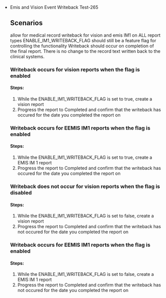 - Emis and Vision Event Writeback Test-265
	## Scenarios
	allow for medical record writeback for vision and emis IM1 on ALL report types
	ENABLE_IM1_WRITEBACK_FLAG should still be a feature flag for controlling the functionality
	Writeback should occur on completion of the final report.
	There is no change to the record text written back to the clinical systems.

	### Writeback occurs for vision reports when the flag is enabled
	#### Steps:
	1. While the ENABLE_IM1_WRITEBACK_FLAG is set to true, create a vision report
	2. Progress the report to Completed and confirm that the writeback has occured for the date you completed the report on 


	### Writeback occurs for EEMIS IM1 reports when the flag is enabled
	#### Steps:
	1. While the ENABLE_IM1_WRITEBACK_FLAG is set to true, create a EMIS IM 1 report
	2. Progress the report to Completed and confirm that the writeback has occured for the date you completed the report on 
	
	### Writeback does not occur for vision reports when the flag is disabled
	#### Steps:
	1. While the ENABLE_IM1_WRITEBACK_FLAG is set to false, create a vision report
	2. Progress the report to Completed and confirm that the writeback has not occured for the date you completed the report on 


	### Writeback occurs for EEMIS IM1 reports when the flag is enabled
	#### Steps:
	1. While the ENABLE_IM1_WRITEBACK_FLAG is set to false, create a EMIS IM 1 report
	2. Progress the report to Completed and confirm that the writeback has not occured for the date you completed the report on 
	